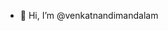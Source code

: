 - 👋 Hi, I’m @venkatnandimandalam

<!---
venkatnandimandalam/venkatnandimandalam is a ✨ special ✨ repository because its `README.md` (this file) appears on your GitHub profile.
You can click the Preview link to take a look at your changes.
--->
